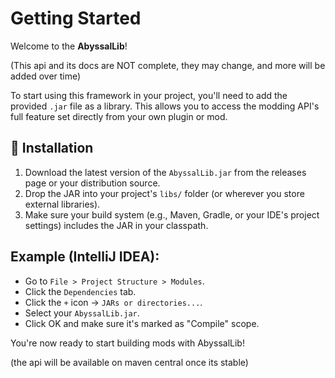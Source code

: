 # Getting Started

Welcome to the **AbyssalLib**!

(This api and its docs are NOT complete, they may change, and more will be added over time)

To start using this framework in your project, you'll need to add the provided `.jar` file as a library. This allows you to access the modding API's full feature set directly from your own plugin or mod.

## 🔧 Installation

1. Download the latest version of the `AbyssalLib.jar` from the releases page or your distribution source.
2. Drop the JAR into your project's `libs/` folder (or wherever you store external libraries).
3. Make sure your build system (e.g., Maven, Gradle, or your IDE's project settings) includes the JAR in your classpath.

## Example (IntelliJ IDEA):

- Go to `File > Project Structure > Modules`.
- Click the `Dependencies` tab.
- Click the `+` icon → `JARs or directories...`.
- Select your `AbyssalLib.jar`.
- Click OK and make sure it's marked as "Compile" scope.

You're now ready to start building mods with AbyssalLib!

(the api will be available on maven central once its stable)